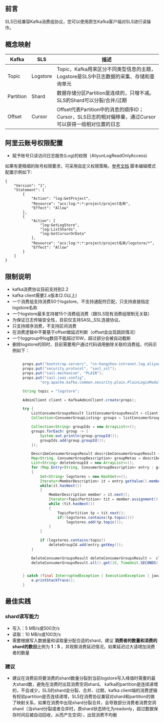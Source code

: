 ## 前言

SLS已经兼容Kafka消费组协议，您可以使用原生Kafka客户端对SLS进行读操作。

## 概念映射

| Kafka     | SLS      | 描述                                                                  |
|-----------|----------|---------------------------------------------------------------------|
| Topic     | Logstore | Topic，Kafka用来区分不同类型信息的主题，Logstore是SLS中日志数据的采集、存储和查询单元               |
| Partition | Shard    | 数据存储分区Partition是连续的，只增不减。SLS的Shard可以分裂/合并/过期                        |
| Offset    | Cursor   | Offset代表Partition中的消息的顺序ID；Cursor，SLS日志的相对偏移量，通过Cursor可以获得一组相对位置的日志 |

## 阿里云账号权限配置

- 赋予账号只读访问日志服务(Log)的权限（AliyunLogReadOnlyAccess)

如果有更精细的账号权限要求，可采用自定义权限策略，[参考文档](https://help.aliyun.com/document_detail/93733.htm)
脚本编辑模式配置示例如下:

```
{
    "Version": "1",
    "Statement": [
        {
            "Action": "log:GetProject",
            "Resource": "acs:log:*:*:project/project名称",
            "Effect": "Allow"
        },
        {
            "Action": [
                "log:GetLogStore",
                "log:ListShards",
                "log:GetCursorOrData"
            ],
            "Resource": "acs:log:*:*:project/project名称/logstore/*",
            "Effect": "Allow"
        }
    ]
}
```

## 限制说明

- kafka消费协议目前支持到2.2
- kafka client需要2.x版本(2.0以上)
- 一个消费组支持消费50个logstore，不支持通配符匹配，只支持直接指定logstore名称
- 一个logstore最多支持被15个消费组消费（跟SLS现有消费组限制无关联）
- 为保证日志传输安全性，目前仅支持SASL_SSL连接协议。
- 只支持顺序消费，不支持区间消费
- 在消费逻辑中不要基于offset做延迟判断（offset会出现跳跃情况）
- 一个loggroup中log数目不能超过10W，超过部分会被自动截断
- 删除logstore的同时，目前需要用户通过代码调用删除关联的消费组，代码示例如下：

```java

        props.put("bootstrap.servers", "cn-hangzhou-intranet.log.aliyuncs.com:10011");
        props.put("security.protocol", "sasl_ssl");
        props.put("sasl.mechanism", "PLAIN");
        props.put("sasl.jaas.config",
                "org.apache.kafka.common.security.plain.PlainLoginModule required username=\"projectName\" password=\"access-key-id#access-key-secret\";");

        String topic = "logstore";

        AdminClient client = KafkaAdminClient.create(props);

        try {
            ListConsumerGroupsResult listConsumerGroupsResult = client.listConsumerGroups();
            Collection<ConsumerGroupListing> groups = listConsumerGroupsResult.all().get(10, TimeUnit.SECONDS);

            Collection<String> groupIds = new ArrayList<>();
            groups.forEach( group -> {
                System.out.println(group.groupId());
                groupIds.add(group.groupId());
            });

            DescribeConsumerGroupsResult describeConsumerGroupsResult = client.describeConsumerGroups(groupIds);
            Map<String, ConsumerGroupDescription> groupMetas = describeConsumerGroupsResult.all().get(10, TimeUnit.SECONDS);
            List<String> deleteGroupId = new ArrayList<>();
            for (Map.Entry<String, ConsumerGroupDescription> entry : groupMetas.entrySet())
            {
                Set<String> logstores = new HashSet<>();
                Iterator<MemberDescription> it = entry.getValue().members().iterator();
                while(it.hasNext())
                {
                    MemberDescription member = it.next();
                    Iterator<TopicPartition> tit = member.assignment().topicPartitions().iterator();
                    while (tit.hasNext())
                    {
                        TopicPartition tp = tit.next();
                        if(!logstores.contains(tp.topic()))
                            logstores.add(tp.topic());
                    }
                }
               
                if (logstores.contains(topic))
                    deleteGroupId.add(entry.getKey());
            }

            DeleteConsumerGroupsResult deleteConsumerGroupsResult =  client.deleteConsumerGroups(deleteGroupId);
            deleteConsumerGroupsResult.all().get(10, TimeUnit.SECONDS);


        } catch (final InterruptedException | ExecutionException | java.util.concurrent.TimeoutException e) {
            e.printStackTrace();
        }
```

## 最佳实践

### shard读写能力

- 写入：5 MB/s或500次/s
- 读取：10 MB/s或100次/s
- 需要根据写入数据量和读取量分配合适的shard，建议 **消费者的数量和消费的shard的数目**比例为 **1：5**
  ，并观察消费延迟情况，如果延迟过大请增加消费者的数量

### 建议

- 建议在消费前将要消费的shard数量分裂到当前logstore写入峰值时需要的最大shard数，避免在消费时出现消费空洞shard。
  kafka的partition是连续递增的，不会减少，SLS的shard会分裂、合并、过期，kafka
  client端的消费逻辑有校验partition是否连续递增，SLS在消费协议兼容对shard和partition的做了映射关系，如果在消费中出现shard分裂合并，会导致部分消费者消费空洞shard（当shard分裂或者合并时，原shard状态转化为readonly，超过数据保存时间后被自动回收，从而产生空洞），出现消费不均衡
